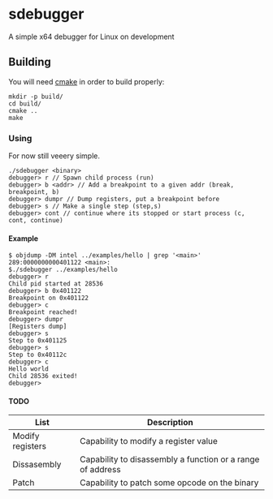 # sdebugger
A simple x64 debugger for Linux on development



## Building

You will need [cmake](https://cmake.org) in order to build properly:
```shell
mkdir -p build/
cd build/
cmake ..
make
```


### Using

For now still veeery simple.

```
./sdebugger <binary>
debugger> r // Spawn child process (run)
debugger> b <addr> // Add a breakpoint to a given addr (break, breakpoint, b)
debugger> dumpr // Dump registers, put a breakpoint before
debugger> s // Make a single step (step,s)
debugger> cont // continue where its stopped or start process (c, cont, continue)
```


#### Example

```
$ objdump -DM intel ../examples/hello | grep '<main>'                                                                                                                                       
289:0000000000401122 <main>:
$./sdebugger ../examples/hello                                                                                                                                                             debugger> r
Child pid started at 28536
debugger> b 0x401122
Breakpoint on 0x401122
debugger> c
Breakpoint reached!
debugger> dumpr
[Registers dump]
debugger> s
Step to 0x401125
debugger> s
Step to 0x40112c
debugger> c
Hello world
Child 28536 exited!
debugger> 
```
#### TODO


 | List  | Description|
| ------------- | -------------|
| Modify registers | Capability to modify a register value |
| Dissasembly | Capability to disassembly a function or a range of address |
| Patch | Capability to patch some opcode on the binary |
